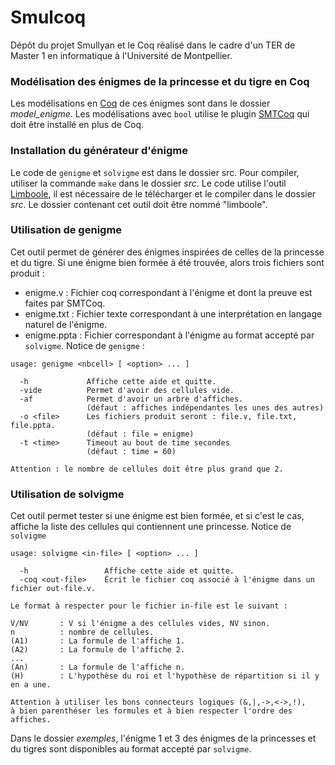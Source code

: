 # Smulcoq
Dépôt du projet Smullyan et le Coq réalisé dans le cadre d'un TER de Master 1 en informatique à l'Université de Montpellier.

### Modélisation des énigmes de la princesse et du tigre en Coq

Les modélisations en [Coq](https://coq.inria.fr/) de ces énigmes sont dans le dossier *model_enigme*.
Les modélisations avec `bool` utilise le plugin [SMTCoq](https://smtcoq.github.io/) qui doit être installé en plus de Coq.

### Installation du générateur d'énigme

Le code de `genigme` et `solvigme` est dans le dossier src. Pour compiler, utiliser la commande `make` dans le dossier *src*.
Le code utilise l'outil [Limboole](http://fmv.jku.at/limboole/), il est nécessaire de le télécharger et le compiler dans le dossier *src*. Le dossier contenant cet outil doit être nommé "limboole".

### Utilisation de genigme

Cet outil permet de générer des énigmes inspirées de celles de la princesse et du tigre. Si une énigme bien formée à été trouvée, alors trois fichiers sont produit :
- enigme.v : Fichier coq correspondant à l'énigme et dont la preuve est faites par SMTCoq.
- enigme.txt : Fichier texte correspondant à une interprétation en langage naturel de l'énigme.
- enigme.ppta : Fichier correspondant à l'énigme au format accepté par `solvigme`.
Notice de `genigme` :
```
usage: genigme <nbcell> [ <option> ... ]

  -h             Affiche cette aide et quitte.
  -vide          Permet d'avoir des cellules vide. 
  -af            Permet d'avoir un arbre d'affiches. 
                 (défaut : affiches indépendantes les unes des autres) 
  -o <file>      Les fichiers produit seront : file.v, file.txt, file.ppta. 
                 (défaut : file = enigme)  
  -t <time>      Timeout au bout de time secondes 
                 (défaut : time = 60)  

Attention : le nombre de cellules doit être plus grand que 2.
```

### Utilisation de solvigme

Cet outil permet tester si une énigme est bien formée, et si c'est le cas, affiche la liste des cellules qui contiennent une princesse.
Notice de `solvigme`
```
usage: solvigme <in-file> [ <option> ... ]

  -h                 Affiche cette aide et quitte.
  -coq <out-file>    Écrit le fichier coq associé à l'énigme dans un fichier out-file.v. 

Le format à respecter pour le fichier in-file est le suivant : 

V/NV       : V si l'énigme a des cellules vides, NV sinon. 
n          : nombre de cellules. 
(A1)       : La formule de l'affiche 1. 
(A2)       : La formule de l'affiche 2. 
... 
(An)       : La formule de l'affiche n. 
(H)        : L'hypothèse du roi et l'hypothèse de répartition si il y en a une. 

Attention à utiliser les bons connecteurs logiques (&,|,->,<->,!), 
à bien parenthéser les formules et à bien respecter l'ordre des affiches. 
```

Dans le dossier *exemples*, l'énigme 1 et 3 des énigmes de la princesses et du tigres sont disponibles au format accepté par `solvigme`.
